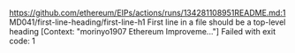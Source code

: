 https://github.com/ethereum/EIPs/actions/runs/134281108951README.md:1 MD041/first-line-heading/first-line-h1 First line in a file should be a top-level heading [Context: "morinyo1907 Ethereum Improveme..."]
Failed with exit code: 1
